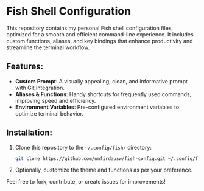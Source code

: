 # Fish Shell Configuration

This repository contains my personal Fish shell configuration files, optimized for a smooth and efficient command-line experience. It includes custom functions, aliases, and key bindings that enhance productivity and streamline the terminal workflow.

## Features:
- **Custom Prompt**: A visually appealing, clean, and informative prompt with Git integration.
- **Aliases & Functions**: Handy shortcuts for frequently used commands, improving speed and efficiency.
- **Environment Variables**: Pre-configured environment variables to optimize terminal behavior.

## Installation:
1. Clone this repository to the `~/.config/fish/` directory:
    ```bash
    git clone https://github.com/nmfirdausw/fish-config.git ~/.config/fish
    ```
2. Optionally, customize the theme and functions as per your preference.

Feel free to fork, contribute, or create issues for improvements!

